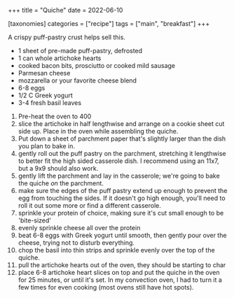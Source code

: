 +++
title = "Quiche"
date = 2022-06-10

[taxonomies]
categories = ["recipe"]
tags = ["main", "breakfast"]
+++


A crispy puff-pastry crust helps sell this.

<!-- more -->

- 1 sheet of pre-made puff-pastry, defrosted
- 1 can whole artichoke hearts
- cooked bacon bits, prosciutto or cooked mild sausage
- Parmesan cheese
- mozzarella or your favorite cheese blend
- 6-8 eggs
- 1/2 C Greek yogurt
- 3-4 fresh basil leaves

1. Pre-heat the oven to 400
1. slice the artichoke in half lengthwise and arrange on a cookie sheet cut side up. Place in the oven while  assembling the quiche.
1. Put down a sheet of parchment paper that's slightly larger than the dish you plan to bake in.  
1. gently roll out the puff pastry on the parchment, stretching it lengthwise to better fit the high sided casserole dish. I recommend using an 11x7, but a 9x9 should also work.
1. gently lift the parchment and lay in the casserole; we're going to bake the quiche _on_ the parchment.
1. make sure the edges of the puff pastry extend up enough to prevent the egg from touching the sides.  If it doesn't go high enough, you'll need to roll it out some more or find a different casserole.
1. sprinkle your protein of choice, making sure it's cut small enough to be 'bite-sized'
1. evenly sprinkle cheese all over the protein
1. beat 6-8 eggs with Greek yogurt until smooth, then gently pour over the cheese, trying not to disturb everything.
1. chop the basil into thin strips and sprinkle evenly over the top of the quiche.
1. pull the artichoke hearts out of the oven, they should be starting to char
1. place 6-8 artichoke heart slices on top and put the quiche in the oven for 25 minutes, or until it's set.  In my convection oven, I had to turn it a few times for even cooking (most ovens still have hot spots).
